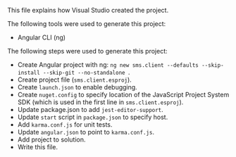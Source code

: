 This file explains how Visual Studio created the project.

The following tools were used to generate this project:
- Angular CLI (ng)

The following steps were used to generate this project:
- Create Angular project with ng: `ng new sms.client --defaults --skip-install --skip-git --no-standalone `.
- Create project file (`sms.client.esproj`).
- Create `launch.json` to enable debugging.
- Create `nuget.config` to specify location of the JavaScript Project System SDK (which is used in the first line in `sms.client.esproj`).
- Update package.json to add `jest-editor-support`.
- Update `start` script in `package.json` to specify host.
- Add `karma.conf.js` for unit tests.
- Update `angular.json` to point to `karma.conf.js`.
- Add project to solution.
- Write this file.
